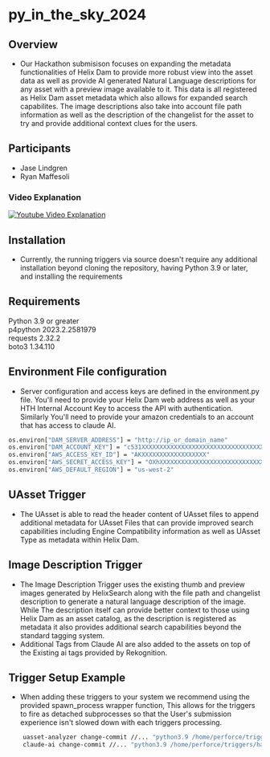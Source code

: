 # py_in_the_sky_2024


## Overview
* Our Hackathon submisison focuses on expanding the metadata functionalities of Helix Dam to provide more robust view into the asset data as well as provide AI generated Natural Language descriptions for any asset with a preview image available to it. This data is all registered as Helix Dam asset metadata which also allows for expanded search capabilites. The image descriptions also take into account file path information as well as the description of the changelist for the asset to try and provide additional context clues for the users. 

## Participants
* Jase Lindgren
* Ryan Maffesoli

### Video Explanation
[![Youtube Video Explanation](https://github.com/rmaffesoli/py_in_the_sky_2024/assets/91618797/1b2dea35-35ae-48d7-bd95-2f7b26e866eb)](https://youtu.be/fIbUnETHFY4?si=KDUgh3rlcT27nuW0)


## Installation

* Currently, the running triggers via source doesn't require any additional installation beyond cloning the repository, having Python 3.9 or later, and installing the requirements

## Requirements
Python              3.9 or greater  
p4python            2023.2.2581979\
requests            2.32.2   
boto3               1.34.110


## Environment File configuration

* Server configuration and access keys are defined in the environment.py file. You'll need to provide your Helix Dam web address as well as your HTH Internal Account Key to access the API with authentication. Similarly You'll need to provide your amazon credentials to an account that has access to claude AI.
```bash
os.environ["DAM_SERVER_ADDRESS"] = "http://ip_or_domain_name"
os.environ["DAM_ACCOUNT_KEY"] = "c531XXXXXXXXXXXXXXXXXXXXXXXXXXXXXXXXXXXXXX"
os.environ["AWS_ACCESS_KEY_ID"] = "AKXXXXXXXXXXXXXXXXXX"
os.environ["AWS_SECRET_ACCESS_KEY"] = "OXhXXXXXXXXXXXXXXXXXXXXXXXXXXXXX"
os.environ["AWS_DEFAULT_REGION"] = "us-west-2"

```


## UAsset Trigger
* The UAsset is able to read the header content of UAsset files to append additional metadata for UAsset Files that can provide improved search capabilities including Engine Compatibility information as well as UAsset Type as metadata within Helix Dam. 

## Image Description Trigger
* The Image Description Trigger uses the existing thumb and preview images generated by HelixSearch along with the file path and changelist description to generate a natural language description of the image. While The description itself can provide better context to those using Helix Dam as an asset catalog, as the description is registered as metadata it also provides additional search capabilities beyond the standard tagging system. 
* Additional Tags from Claude AI are also added to the assets on top of the Existing ai tags provided by Rekognition.

## Trigger Setup Example
* When adding these triggers to your system we recommend using the provided spawn_process wrapper function, This allows for the triggers to fire as detached subprocesses so that the User's submission experience isn't slowed down with each triggers processing.
```bash
	uasset-analyzer change-commit //... "python3.9 /home/perforce/triggers/hackathon/spawn_process.py /home/perforce/triggers/hackathon/uasset_trigger.py %changelist%"
	claude-ai change-commit //... "python3.9 /home/perforce/triggers/hackathon/spawn_process.py  /home/perforce/triggers/hackathon/main.py %changelist%"
```
